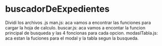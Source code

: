 # buscadorDeExpedientes
Dividi los archivos .js
man.js: aca vamos a encontrar las funciones para cargar la hoja de calculo.
buscar.js: aca vamos a encontar la funcion principal de busqueda y las 4 foncionas para cada opcion.
modaslTabla.js: aca estan la fuciones para el modal y la tabla segun la busqueda.